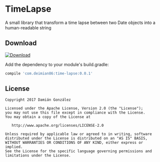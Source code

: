 TimeLapse
=======
A small library that transform a time lapse between two Date objects into a human-readable string



Download
--------

[ ![Download](https://api.bintray.com/packages/deimian86/TimeLapse/time-lapse/images/download.svg?version=0.0.1) ](https://bintray.com/deimian86/TimeLapse/time-lapse/0.0.1/link)

Add the dependency to your module's build.gradle:
```groovy
compile 'com.deimian86:time-lapse:0.0.1'
```

License
--------

    Copyright 2017 Damián González

    Licensed under the Apache License, Version 2.0 (the "License");
    you may not use this file except in compliance with the License.
    You may obtain a copy of the License at

       http://www.apache.org/licenses/LICENSE-2.0

    Unless required by applicable law or agreed to in writing, software
    distributed under the License is distributed on an "AS IS" BASIS,
    WITHOUT WARRANTIES OR CONDITIONS OF ANY KIND, either express or implied.
    See the License for the specific language governing permissions and
    limitations under the License.

